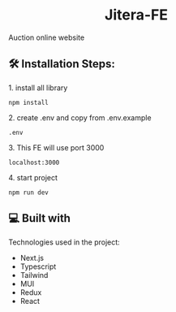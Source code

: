 <h1 align="center" id="title">Jitera-FE</h1>

<p id="description">Auction online website</p>

<h2>🛠️ Installation Steps:</h2>

<p>1. install all library</p>

```
npm install
```

<p>2. create .env and copy from .env.example</p>

```
.env
```

<p>3. This FE will use port 3000</p>

```
localhost:3000
```

<p>4. start project</p>

```
npm run dev
```

<h2>💻 Built with</h2>

Technologies used in the project:

*   Next.js
*   Typescript
*   Tailwind
*   MUI
*   Redux
*   React